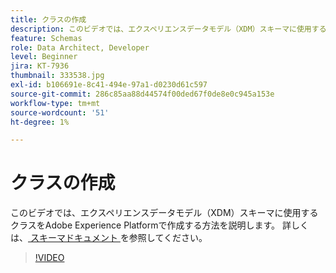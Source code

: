```yaml
---
title: クラスの作成
description: このビデオでは、エクスペリエンスデータモデル（XDM）スキーマに使用するクラスをAdobe Experience Platformで作成する方法を説明します。
feature: Schemas
role: Data Architect, Developer
level: Beginner
jira: KT-7936
thumbnail: 333538.jpg
exl-id: b106691e-8c41-494e-97a1-d0230d61c597
source-git-commit: 286c85aa88d44574f00ded67f0de8e0c945a153e
workflow-type: tm+mt
source-wordcount: '51'
ht-degree: 1%

---
```


# クラスの作成

このビデオでは、エクスペリエンスデータモデル（XDM）スキーマに使用するクラスをAdobe Experience Platformで作成する方法を説明します。 詳しくは、[ スキーマドキュメント ](https://experienceleague.adobe.com/docs/experience-platform/xdm/home.html?lang=ja) を参照してください。

>[!VIDEO](https://video.tv.adobe.com/v/3413625?learn=on&enablevpops&captions=jpn)
